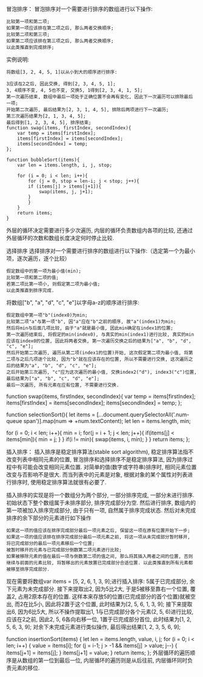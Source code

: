 
冒泡排序：
冒泡排序对一个需要进行排序的数组进行以下操作:

    比较第一项和第二项;
    如果第一项应该排在第二项之后, 那么两者交换顺序;
    比较第二项和第三项;
    如果第二项应该排在第三项之后, 那么两者交换顺序;
    以此类推直到完成排序;
实例说明:

    将数组[3, 2, 4, 5, 1]以从小到大的顺序进行排序:

    3应该在2之后, 因此交换, 得到[2, 3, 4, 5, 1];
    3, 4顺序不变, 4, 5也不变, 交换5, 1得到[2, 3, 4, 1, 5];
    第一次遍历结束, 数组中最后一项处于正确位置不会再有变化, 因此下一次遍历可以排除最后一项;
    开始第二次遍历, 最后结果为[2, 3, 1, 4, 5], 排除后两项进行下一次遍历;
    第三次遍历结果为[2, 1, 3, 4, 5];
    最后得到[1, 2, 3, 4, 5], 排序结束;
    function swap(items, firstIndex, secondIndex){
        var temp = items[firstIndex];
        items[firstIndex] = items[secondIndex];
        items[secondIndex] = temp;
    };

    function bubbleSort(items){
        var len = items.length, i, j, stop;

        for (i = 0; i < len; i++){
            for (j = 0, stop = len-i; j < stop; j++){
            if (items[j] > items[j+1]){
                swap(items, j, j+1);
            }
            }
        }
        return items;
    }

外层的循环决定需要进行多少次遍历, 内层的循环负责数组内各项的比较, 还通过外层循环的次数和数组长度决定何时停止比较.



选择排序
选择排序对一个需要进行排序的数组进行以下操作:（选定第一个为最小项，逐次遍历，逐个比较）

    假定数组中的第一项为最小值(min);
    比较第一项和第二项的值;
    若第二项比第一项小, 则假定第二项为最小值;
    以此类推直到排序完成.

将数组["b", "a", "d", "c", "e"]以字母a-z的顺序进行排序:

    假定数组中第一项"b"(index0)为min;
    比较第二项"a"与第一项"b", 因"a"应在"b"之前的顺序, 故"a"(index1)为min;
    然后将min与后面几项比较, 由于"a"就是最小值, 因此min确定在index1的位置;
    第一次遍历结束后, 将假定的min(index0), 与真实的min(index1)进行比较, 真实的min应该在index0的位置, 因此将两者交换, 第一次遍历交换之后的结果为["a", "b", "d", "c", "e"];
    然后开始第二次遍历, 遍历从第二项(index1的位置)开始, 这次假定第二项为最小值, 将第二项与之后几项逐个比较, 因为"b"就在应该存在的位置, 所以不需要进行交换, 这次遍历之后的结果为"a", "b", "d", "c", "e"];
    之后开始第三次遍历, "c"应为这次遍历的最小值, 交换index2("d"), index3("c")位置, 最后结果为["a", "b", "c", "d", "e"];
    最后一次遍历, 所有元素在应有位置, 不需要进行交换.

function swap(items, firstIndex, secondIndex){
  var temp = items[firstIndex];
  items[firstIndex] = items[secondIndex];
  items[secondIndex] = temp;
};

function selectionSort(){
  let items = [...document.querySelectorAll('.num-queue span')].map(num => +num.textContent);
  let len = items.length, min;

  for (i = 0; i < len; i++){
    min = i;
    for(j = i + 1; j < len; j++){
      if(items[j] < items[min]){
        min = j;
      }
    }
    if(i != min){
      swap(items, i, min);
    }
  }
  return items;
};    


插入排序：
插入排序是稳定排序算法(stable sort algorithm), 稳定排序算法指不改变列表中相同元素的位置, 冒泡排序和选择排序不是稳定排序算法, 因为排序过程中有可能会改变相同元素位置. 对简单的值(数字或字符串)排序时, 相同元素位置改变与否影响不是很大. 而当列表中的元素是对象, 根据对象的某个属性对列表进行排序时, 使用稳定排序算法就很有必要了.

插入排序的实现是将一个数组分为两个部分, 一部分排序完成, 一部分未进行排序. 初始状态下整个数组属于未排序部分, 排序完成部分为空. 然后进行排序, 数组内的第一项被加入排序完成部分, 由于只有一项, 自然属于排序完成状态. 然后对未完成排序的余下部分的元素进行如下操作

    如果这一项的值应该在排序完成部分最后一项元素之后, 保留这一项在原有位置开始下一步;
    如果这一项的值应该排在排序完成部分最后一项元素之前, 将这一项从未完成部分暂时移开, 将已完成部分的最后一项元素移后一个位置;
    被暂时移开的元素与已完成部分倒数第二项元素进行比较;
    如果被移除元素的值在最后一项与倒数第二项的值之间, 那么将其插入两者之间的位置, 否则继续与前面的元素比较, 将暂移出的元素放置已完成部分合适位置. 以此类推直到所有元素都被移至排序完成部分.

现在需要将数组var items = [5, 2, 6, 1, 3, 9];进行插入排序:
    5属于已完成部分, 余下元素为未完成部分. 接下来提取出2, 因为5比2大, 于是5被移至靠右一个位置, 覆盖2, 占用2原本存在的位置. 这样本来存放5的位置(已完成部分的首个位置)就被空出, 而2在比5小, 因此将2置于这个位置, 此时结果为[2, 5, 6, 1, 3, 9];
    接下来提取出6, 因为6比5大, 所以不操作提取出1, 1与已完成部分各个元素(2, 5, 6)进行比较, 应该在2之前, 因此2, 5, 6各向右移一位, 1置于已完成部分首位, 此时结果为[1, 2, 5, 6, 3, 9];
    对余下未完成元素进行类似操作, 最后得出结果[1, 2, 3, 5, 6, 9];

function insertionSort(items) {
  let len = items.length, value, i, j;
  for (i = 0; i < len; i++) {
    value = items[i];
    for (j = i-1; j > -1 && items[j] > value; j--) {
      items[j+1] = items[j];
    }
    items[j+1] = value;
  }
  return items;
};
外层循环的遍历顺序是从数组的第一位到最后一位, 内层循环的遍历则是从后往前, 内层循环同时负责元素的移位.